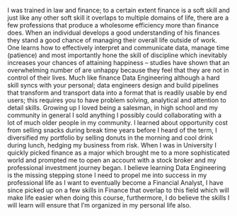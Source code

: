 I was trained in law and finance; to a certain extent finance is a soft skill and just like any other soft skill it overlaps to multiple domains of life, there are a few professions that produce a wholesome efficiency more than finance does. When an individual develops a good understanding of his finances they stand a good chance of managing their overall life outside of work. One learns how to effectively interpret and communicate data, manage time (patience) and most importantly hone the skill of discipline which inevitably increases your chances of attaining happiness – studies have shown that an overwhelming number of are unhappy because they feel that they are not in control of their lives. Much like finance Data Engineering although a hard skill syncs with your personal; data engineers design and build pipelines that transform and transport data into a format that is readily usable by end users; this requires you to have problem solving, analytical and attention to detail skills. 
Growing up I loved being a salesman, in high school and my community in general I sold anything I possibly could collaborating with a lot of much older people in my community. I learned about opportunity cost from selling snacks during break time years before I heard of the term, I diversified my portfolio by selling donuts in the morning and cool drink during lunch, hedging my business from risk. When I was in University I quickly picked finance as a major which brought me to a more sophisticated world and prompted me to open an account with a stock broker and my professional investment journey began. I believe learning Data Engineering is the missing stepping stone I need to propel me into success in my professional life as I want to eventually become a Financial Analyst, I have since picked up on a few skills in Finance that overlap to this field which will make life easier when doing this course, furthermore, I do believe the skills I will learn will ensure that I’m organized in my personal life also.

